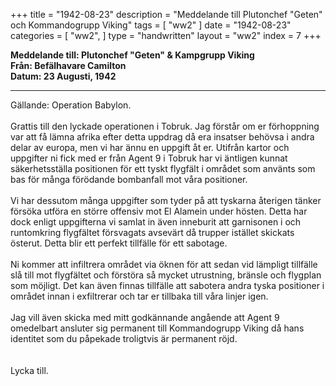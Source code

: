 +++
title = "1942-08-23"
description = "Meddelande till Plutonchef \"Geten\" och Kommandogrupp Viking"
tags = [
    "ww2"
]
date = "1942-08-23"
categories = [
    "ww2",
]
type = "handwritten"
layout = "ww2"
index = 7
+++

**Meddelande till: Plutonchef "Geten" & Kampgrupp Viking**
\
**Från: Befälhavare Camilton**
\
**Datum: 23 Augusti, 1942**

---
Gällande: Operation Babylon.
\
\
Grattis till den lyckade operationen i Tobruk. Jag förstår om er förhoppning var att få lämna afrika efter detta uppdrag då era insatser behövsa i andra delar av europa, men vi har ännu en uppgift åt er. Utifrån kartor och uppgifter ni fick med er från Agent 9 i Tobruk har vi äntligen kunnat säkerhetsställa positionen för ett tyskt flygfält i området som använts som bas för många förödande bombanfall mot våra positioner.
\
\
Vi har dessutom många uppgifter som tyder på att tyskarna återigen tänker försöka utföra en större offensiv mot El Alamein under hösten. Detta har dock enligt uppgifterna vi samlat in även inneburit att garnisonen i och runtomkring flygfältet försvagats avsevärt då trupper istället skickats österut. Detta blir ett perfekt tillfälle för ett sabotage. 
\
\
Ni kommer att infiltrera området via öknen för att sedan vid lämpligt tillfälle slå till mot flygfältet och förstöra så mycket utrustning, bränsle och flygplan som möjligt. Det kan även finnas tillfälle att sabotera andra tyska positioner i området innan i exfiltrerar och tar er tillbaka till våra linjer igen. 
\
\
Jag vill även skicka med mitt godkännande angående att Agent 9 omedelbart ansluter sig permanent till Kommandogrupp Viking då hans identitet som du påpekade troligtvis är permanent röjd. 
\
\
\
Lycka till.

